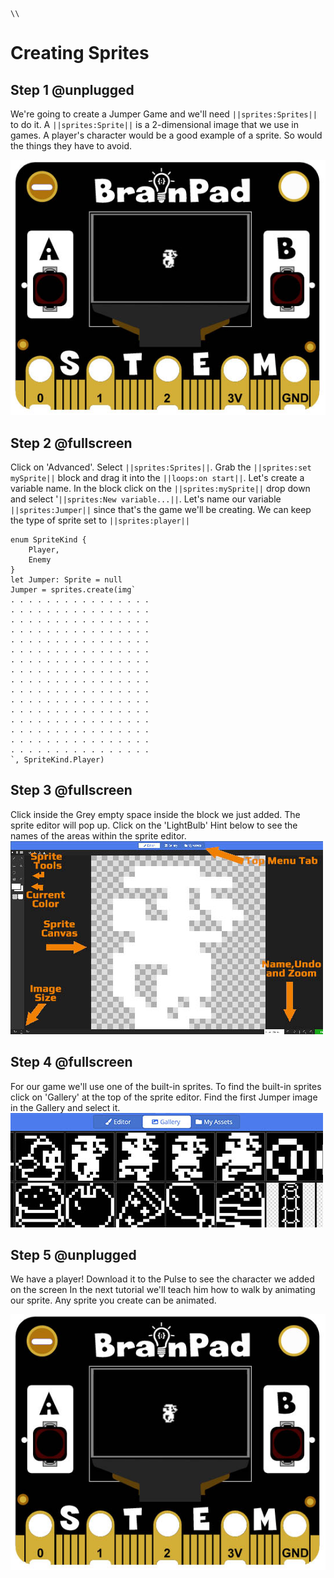 ```template
\\
```

# Creating Sprites

## Step 1 @unplugged

We're going to create a Jumper Game and we'll need ``||sprites:Sprites||`` to do it. A ``||sprites:Sprite||`` is a 2-dimensional image that we use in games. A player's character would be a good example of a sprite. So would the things they have to avoid.  

![BrainPad buzzer image](../static/images/spritePlayer.jpg)

## Step 2 @fullscreen

Click on 'Advanced'. Select ``||sprites:Sprites||``. Grab the ``||sprites:set mySprite||`` block and drag it into the ``||loops:on start||``. Let's create a variable name. In the block click on the ``||sprites:mySprite||`` drop down and select '``||sprites:New variable...||``. Let's name our variable ``||sprites:Jumper||`` since that's the game we'll be creating. We can keep the type of sprite set to ``||sprites:player||``


```blocks
enum SpriteKind {
    Player,
    Enemy
}
let Jumper: Sprite = null
Jumper = sprites.create(img`
. . . . . . . . . . . . . . . . 
. . . . . . . . . . . . . . . . 
. . . . . . . . . . . . . . . . 
. . . . . . . . . . . . . . . . 
. . . . . . . . . . . . . . . . 
. . . . . . . . . . . . . . . . 
. . . . . . . . . . . . . . . . 
. . . . . . . . . . . . . . . . 
. . . . . . . . . . . . . . . . 
. . . . . . . . . . . . . . . . 
. . . . . . . . . . . . . . . . 
. . . . . . . . . . . . . . . . 
. . . . . . . . . . . . . . . . 
. . . . . . . . . . . . . . . . 
. . . . . . . . . . . . . . . . 
. . . . . . . . . . . . . . . . 
`, SpriteKind.Player)

```

## Step 3 @fullscreen

Click inside the Grey empty space inside the block we just added. The sprite editor will pop up. Click on the 'LightBulb' Hint below to see the names of the areas within the sprite editor.
 ![BrainPad buzzer image](../static/images/spriteEditor.jpg)

## Step 4 @fullscreen

For our game we'll use one of the built-in sprites. To find the built-in sprites click on 'Gallery' at the top of the sprite editor. Find the first Jumper image in the Gallery and select it.
 ![BrainPad buzzer image](../static/images/spriteJumper.jpg)


## Step 5 @unplugged

We have a player! Download it to the Pulse to see the character we added on the screen 
 In the next tutorial we'll teach him how to walk by animating our sprite. Any sprite you create can be animated. 

 ![BrainPad buzzer image](../static/images/spritePlayer.jpg)
